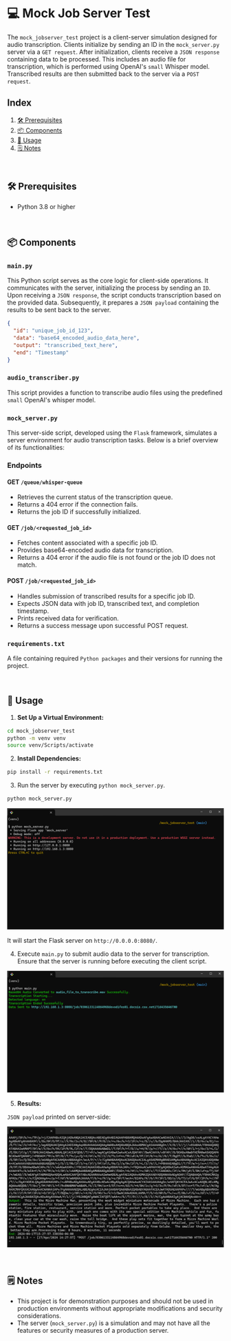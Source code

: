 # 💻 Mock Job Server Test

The `mock_jobserver_test` project is a client-server simulation designed for audio transcription. Clients initialize by sending an ID in the `mock_server.py` server via a `GET request`. After initialization, clients receive a `JSON response` containing data to be processed. This includes an audio file for transcription, which is performed using OpenAI's `small` Whisper model. Transcribed results are then submitted back to the server via a `POST request`.

## Index

1. <div align=left><a href="#prerequisites" style="padding-top: 50px;">🛠️ Prerequisites</a></div>
2. <div align=left><a href="#components" style="padding-top: 50px;">📦 Components</a></div>
3. <div align=left><a href="#usage" style="padding-top: 50px;">🚀 Usage</a></div>
4. <div align=left><a href="#notes" style="padding-top: 50px;">🗒️ Notes</a></div>

<a name="prerequisites"></a>

</br>

## 🛠️ Prerequisites

- Python 3.8 or higher

<a name="components"></a>

</br>

## 📦 Components

### `main.py`

This Python script serves as the core logic for client-side operations. It communicates with the server, initializing the process by sending an `ID`. Upon receiving a `JSON response`, the script conducts transcription based on the provided data. Subsequently, it prepares a `JSON payload` containing the results to be sent back to the server.

```json
{
  "id": "unique_job_id_123",
  "data": "base64_encoded_audio_data_here",
  "output": "transcribed_text_here",
  "end": "Timestamp"
}
```

### `audio_transcriber.py`

This script provides a function to transcribe audio files using the predefined `small` OpenAI's whisper model.

### `mock_server.py`

This server-side script, developed using the `Flask` framework, simulates a server environment for audio transcription tasks. Below is a brief overview of its functionalities:

### Endpoints

#### GET `/queue/whisper-queue`

- Retrieves the current status of the transcription queue.
- Returns a 404 error if the connection fails.
- Returns the job ID if successfully initialized.

#### GET `/job/<requested_job_id>`

- Fetches content associated with a specific job ID.
- Provides base64-encoded audio data for transcription.
- Returns a 404 error if the audio file is not found or the job ID does not match.

#### POST `/job/<requested_job_id>`

- Handles submission of transcribed results for a specific job ID.
- Expects JSON data with job ID, transcribed text, and completion timestamp.
- Prints received data for verification.
- Returns a success message upon successful POST request.

### `requirements.txt`

A file containing required `Python packages` and their versions for running the project.

<a name="usage"></a>

</br>

## 🚀 Usage

1. **Set Up a Virtual Environment:**

```bash
cd mock_jobserver_test
python -m venv venv
source venv/Scripts/activate
```

2. **Install Dependencies:**

```bash
pip install -r requirements.txt
```

3. Run the server by executing `python mock_server.py`.

```bash
python mock_server.py
```

<img src="../imgs/server_started.png"/>

It will start the Flask server on `http://0.0.0.0:8080/`.

4. Execute `main.py` to submit audio data to the server for transcription. Ensure that the server is running before executing the client script.

<img src="../imgs/main_started.png"/>

5. **Results:**

`JSON payload` printed on server-side:

<img src="../imgs/main_results.png"/>

<a name="notes"></a>

</br>

## 🗒️ Notes

- This project is for demonstration purposes and should not be used in production environments without appropriate modifications and security considerations.
- The server (`mock_server.py`) is a simulation and may not have all the features or security measures of a production server.
